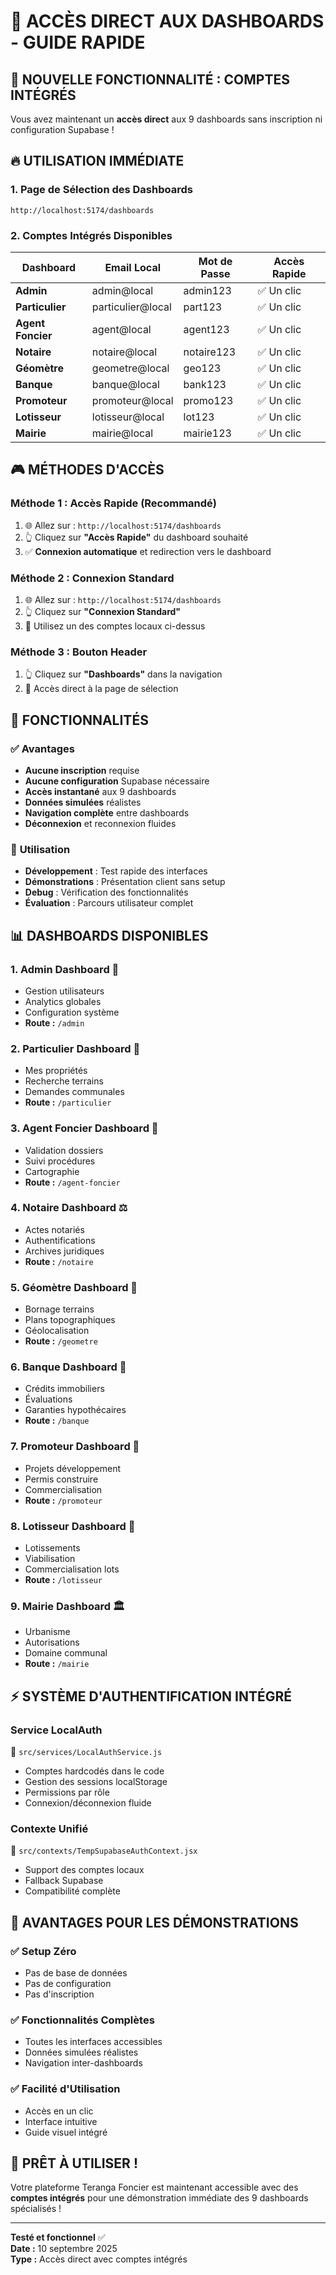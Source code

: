 # 🎯 ACCÈS DIRECT AUX DASHBOARDS - GUIDE RAPIDE

## 🚀 **NOUVELLE FONCTIONNALITÉ : COMPTES INTÉGRÉS**

Vous avez maintenant un **accès direct** aux 9 dashboards sans inscription ni configuration Supabase !

## 🔥 **UTILISATION IMMÉDIATE**

### **1. Page de Sélection des Dashboards**
```url
http://localhost:5174/dashboards
```

### **2. Comptes Intégrés Disponibles**

| Dashboard | Email Local | Mot de Passe | Accès Rapide |
|-----------|-------------|--------------|--------------|
| **Admin** | admin@local | admin123 | ✅ Un clic |
| **Particulier** | particulier@local | part123 | ✅ Un clic |
| **Agent Foncier** | agent@local | agent123 | ✅ Un clic |
| **Notaire** | notaire@local | notaire123 | ✅ Un clic |
| **Géomètre** | geometre@local | geo123 | ✅ Un clic |
| **Banque** | banque@local | bank123 | ✅ Un clic |
| **Promoteur** | promoteur@local | promo123 | ✅ Un clic |
| **Lotisseur** | lotisseur@local | lot123 | ✅ Un clic |
| **Mairie** | mairie@local | mairie123 | ✅ Un clic |

## 🎮 **MÉTHODES D'ACCÈS**

### **Méthode 1 : Accès Rapide (Recommandé)**
1. 🌐 Allez sur : `http://localhost:5174/dashboards`
2. 👆 Cliquez sur **"Accès Rapide"** du dashboard souhaité
3. ✅ **Connexion automatique** et redirection vers le dashboard

### **Méthode 2 : Connexion Standard**
1. 🌐 Allez sur : `http://localhost:5174/dashboards`
2. 👆 Cliquez sur **"Connexion Standard"**
3. 📝 Utilisez un des comptes locaux ci-dessus

### **Méthode 3 : Bouton Header**
1. 👆 Cliquez sur **"Dashboards"** dans la navigation
2. 🎯 Accès direct à la page de sélection

## 🔧 **FONCTIONNALITÉS**

### ✅ **Avantages**
- **Aucune inscription** requise
- **Aucune configuration** Supabase nécessaire
- **Accès instantané** aux 9 dashboards
- **Données simulées** réalistes
- **Navigation complète** entre dashboards
- **Déconnexion** et reconnexion fluides

### 🎯 **Utilisation**
- **Développement** : Test rapide des interfaces
- **Démonstrations** : Présentation client sans setup
- **Debug** : Vérification des fonctionnalités
- **Évaluation** : Parcours utilisateur complet

## 📊 **DASHBOARDS DISPONIBLES**

### **1. Admin Dashboard** 👑
- Gestion utilisateurs
- Analytics globales
- Configuration système
- **Route :** `/admin`

### **2. Particulier Dashboard** 👤
- Mes propriétés
- Recherche terrains
- Demandes communales
- **Route :** `/particulier`

### **3. Agent Foncier Dashboard** 👥
- Validation dossiers
- Suivi procédures
- Cartographie
- **Route :** `/agent-foncier`

### **4. Notaire Dashboard** ⚖️
- Actes notariés
- Authentifications
- Archives juridiques
- **Route :** `/notaire`

### **5. Géomètre Dashboard** 📍
- Bornage terrains
- Plans topographiques
- Géolocalisation
- **Route :** `/geometre`

### **6. Banque Dashboard** 🏦
- Crédits immobiliers
- Évaluations
- Garanties hypothécaires
- **Route :** `/banque`

### **7. Promoteur Dashboard** 🔨
- Projets développement
- Permis construire
- Commercialisation
- **Route :** `/promoteur`

### **8. Lotisseur Dashboard** 💼
- Lotissements
- Viabilisation
- Commercialisation lots
- **Route :** `/lotisseur`

### **9. Mairie Dashboard** 🏛️
- Urbanisme
- Autorisations
- Domaine communal
- **Route :** `/mairie`

## ⚡ **SYSTÈME D'AUTHENTIFICATION INTÉGRÉ**

### **Service LocalAuth**
📁 `src/services/LocalAuthService.js`
- Comptes hardcodés dans le code
- Gestion des sessions localStorage
- Permissions par rôle
- Connexion/déconnexion fluide

### **Contexte Unifié**
📁 `src/contexts/TempSupabaseAuthContext.jsx`
- Support des comptes locaux
- Fallback Supabase
- Compatibilité complète

## 🎉 **AVANTAGES POUR LES DÉMONSTRATIONS**

### ✅ **Setup Zéro**
- Pas de base de données
- Pas de configuration
- Pas d'inscription

### ✅ **Fonctionnalités Complètes**
- Toutes les interfaces accessibles
- Données simulées réalistes
- Navigation inter-dashboards

### ✅ **Facilité d'Utilisation**
- Accès en un clic
- Interface intuitive
- Guide visuel intégré

## 🚀 **PRÊT À UTILISER !**

Votre plateforme Teranga Foncier est maintenant accessible avec des **comptes intégrés** pour une démonstration immédiate des 9 dashboards spécialisés !

---

**Testé et fonctionnel** ✅  
**Date :** 10 septembre 2025  
**Type :** Accès direct avec comptes intégrés
